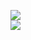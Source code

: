 [![](https://img.shields.io/badge/Made%20With-Github%20Spray-lightgrey.svg?style=for-the-badge&logo=github)](https://github.com/Annihil/github-spray#3887)  
[![](https://i.imgur.com/2DrTn0Z.gif)](https://github.com/Annihil/github-spray)